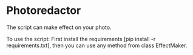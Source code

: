 # Photoredactor
The script can make effect on your photo.

To use the script:
First install the requirements [pip install -r requirements.txt], then you can use any method from class EffectMaker.

